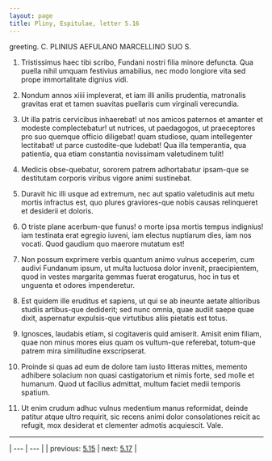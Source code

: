 ```yaml
---
layout: page
title: Pliny, Espitulae, letter 5.16
---
```


greeting. C. PLINIUS AEFULANO MARCELLINO SUO S.



1. Tristissimus haec tibi scribo, Fundani nostri filia minore defuncta. Qua puella nihil umquam festivius amabilius, nec modo longiore vita sed prope immortalitate dignius vidi.



2. Nondum annos xiiii impleverat, et iam illi anilis prudentia, matronalis gravitas erat et tamen suavitas puellaris cum virginali verecundia.



3. Ut illa patris cervicibus inhaerebat! ut nos amicos paternos et amanter et modeste complectebatur! ut nutrices, ut paedagogos, ut praeceptores pro suo quemque officio diligebat! quam studiose, quam intellegenter lectitabat! ut parce custodite-que ludebat! Qua illa temperantia, qua patientia, qua etiam constantia novissimam valetudinem tulit!



4. Medicis obse-quebatur, sororem patrem adhortabatur ipsam-que se destitutam corporis viribus vigore animi sustinebat.



5. Duravit hic illi usque ad extremum, nec aut spatio valetudinis aut metu mortis infractus est, quo plures graviores-que nobis causas relinqueret et desiderii et doloris.



6. O triste plane acerbum-que funus! o morte ipsa mortis tempus indignius! iam testinata erat egregio iuveni, iam electus nuptiarum dies, iam nos vocati. Quod gaudium quo maerore mutatum est!



7. Non possum exprimere verbis quantum animo vulnus acceperim, cum audivi Fundanum ipsum, ut multa luctuosa dolor invenit, praecipientem, quod in vestes margarita gemmas fuerat erogaturus, hoc in tus et unguenta et odores impenderetur.



8. Est quidem ille eruditus et sapiens, ut qui se ab ineunte aetate altioribus studiis artibus-que dediderit; sed nunc omnia, quae audiit saepe quae dixit, aspernatur expulsis-que virtutibus aliis pietatis est totus.



9. Ignosces, laudabis etiam, si cogitaveris quid amiserit. Amisit enim filiam, quae non minus mores eius quam os vultum-que referebat, totum-que patrem mira similitudine exscripserat.



10. Proinde si quas ad eum de dolore tam iusto litteras mittes, memento adhibere solacium non quasi castigatorium et nimis forte, sed molle et humanum. Quod ut facilius admittat, multum faciet medii temporis spatium.



11. Ut enim crudum adhuc vulnus medentium manus reformidat, deinde patitur atque ultro requirit, sic recens animi dolor consolationes reicit ac refugit, mox desiderat et clementer admotis acquiescit. Vale.



---

| --- | --- |
| previous: [5.15](../5.15/) | next: [5.17](../5.17/) |